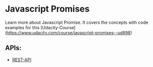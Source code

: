 # Javascript Promises
Learn more about Javascript Promise. It covers the concepts with code examples for this [Udacity-Course] (https://www.udacity.com/course/javascript-promises--ud898) 

## APIs:
* [REST-API](https://reqres.in/)